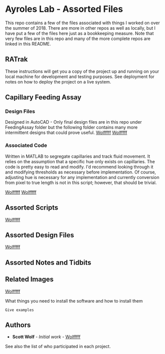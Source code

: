 # Ayroles Lab - Assorted Files

This repo contains a few of the files associated with things I worked on over the summer of 2018. There are more in other repos as well as locally, but I have put a few of the files here just as a bookkeeping measure. Note that very few files are in this repo and many of the more complete repos are linked in this README.

## RATrak

These instructions will get you a copy of the project up and running on your local machine for development and testing purposes. See deployment for notes on how to deploy the project on a live system.

## Capillary Feeding Assay

### Design Files
Designed in AutoCAD - Only final design files are in this repo under FeedingAssay folder but the following folder contains many more intermittent designs that could prove useful.
[Wolfffff](https://github.com/Wolfffff)
[Wolfffff](https://github.com/Wolfffff)

### Associated Code
Written in MATLAB to segregate capillaries and track fluid movement. It relies on the assumption that a specific hue only exists on capillaries. The code is pretty easy to read and modify. I'd recommend looking through it and modifying thresholds as necessary before implementation. Of course, adjusting hue is necessary for any implementation and currently conversion from pixel to true length is not in this script; however, that should be trivial.

[Wolfffff](https://github.com/Wolfffff)
[Wolfffff](https://github.com/Wolfffff)

## Assorted Scripts
[Wolfffff](https://github.com/Wolfffff)

## Assorted Design Files
[Wolfffff](https://github.com/Wolfffff)

## Assorted Notes and Tidbits

## Related Images
[Wolfffff](https://github.com/Wolfffff)


What things you need to install the software and how to install them

```
Give examples
```

## Authors

* **Scott Wolf** - *Initial work* - [Wolfffff](https://github.com/Wolfffff)

See also the list of who participated in each project.

